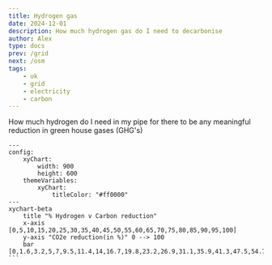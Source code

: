 ```yaml
---
title: Hydrogen gas
date: 2024-12-01
description: How much hydrogen gas do I need to decarbonise
author: Alex
type: docs
prev: /grid
next: /osm
tags:
    - uk
    - grid
    - electricity
    - carbon
---
```


How much hydrogen do I need in my pipe for there to be any meaningful reduction in green house gases (GHG's)


````mermaid
---
config:
    xyChart:
        width: 900
        height: 600
    themeVariables:
        xyChart:
            titleColor: "#ff0000"
---
xychart-beta
    title "% Hydrogen v Carbon reduction"
    x-axis [0,5,10,15,20,25,30,35,40,45,50,55,60,65,70,75,80,85,90,95,100]
    y-axis "CO2e reduction(in %)" 0 --> 100
    bar [0,1.6,3.2,5,7,9.5,11.4,14,16.7,19.8,23.2,26.9,31.1,35.9,41.3,47.5,54.7,63.1,73.1,85.1,100]
```
